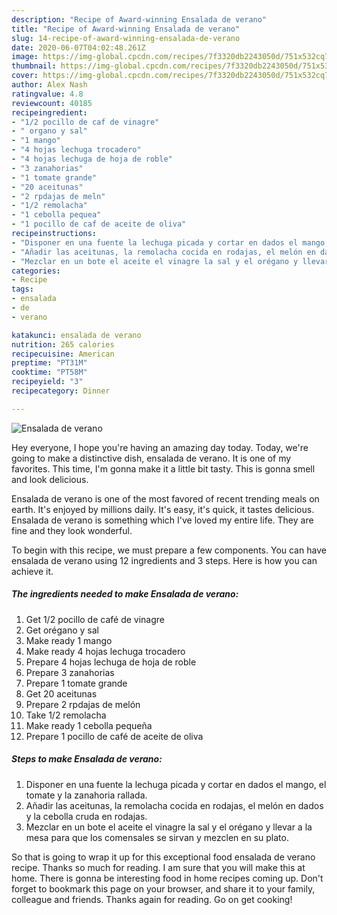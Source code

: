 ```yaml
---
description: "Recipe of Award-winning Ensalada de verano"
title: "Recipe of Award-winning Ensalada de verano"
slug: 14-recipe-of-award-winning-ensalada-de-verano
date: 2020-06-07T04:02:48.261Z
image: https://img-global.cpcdn.com/recipes/7f3320db2243050d/751x532cq70/ensalada-de-verano-foto-principal.jpg
thumbnail: https://img-global.cpcdn.com/recipes/7f3320db2243050d/751x532cq70/ensalada-de-verano-foto-principal.jpg
cover: https://img-global.cpcdn.com/recipes/7f3320db2243050d/751x532cq70/ensalada-de-verano-foto-principal.jpg
author: Alex Nash
ratingvalue: 4.8
reviewcount: 40185
recipeingredient:
- "1/2 pocillo de caf de vinagre"
- " organo y sal"
- "1 mango"
- "4 hojas lechuga trocadero"
- "4 hojas lechuga de hoja de roble"
- "3 zanahorias"
- "1 tomate grande"
- "20 aceitunas"
- "2 rpdajas de meln"
- "1/2 remolacha"
- "1 cebolla pequea"
- "1 pocillo de caf de aceite de oliva"
recipeinstructions:
- "Disponer en una fuente la lechuga picada y cortar en dados el mango, el tomate y la zanahoria rallada."
- "Añadir las aceitunas, la remolacha cocida en rodajas, el melón en dados y la cebolla cruda en rodajas."
- "Mezclar en un bote el aceite el vinagre la sal y el orégano y llevar a la mesa para que los comensales se sirvan y mezclen en su plato."
categories:
- Recipe
tags:
- ensalada
- de
- verano

katakunci: ensalada de verano 
nutrition: 265 calories
recipecuisine: American
preptime: "PT31M"
cooktime: "PT58M"
recipeyield: "3"
recipecategory: Dinner

---
```



![Ensalada de verano](https://img-global.cpcdn.com/recipes/7f3320db2243050d/751x532cq70/ensalada-de-verano-foto-principal.jpg)

Hey everyone, I hope you're having an amazing day today. Today, we're going to make a distinctive dish, ensalada de verano. It is one of my favorites. This time, I'm gonna make it a little bit tasty. This is gonna smell and look delicious.



Ensalada de verano is one of the most favored of recent trending meals on earth. It's enjoyed by millions daily. It's easy, it's quick, it tastes delicious. Ensalada de verano is something which I've loved my entire life. They are fine and they look wonderful.


To begin with this recipe, we must prepare a few components. You can have ensalada de verano using 12 ingredients and 3 steps. Here is how you can achieve it.

<!--inarticleads1-->

##### The ingredients needed to make Ensalada de verano:

1. Get 1/2 pocillo de café de vinagre
1. Get  orégano y sal
1. Make ready 1 mango
1. Make ready 4 hojas lechuga trocadero
1. Prepare 4 hojas lechuga de hoja de roble
1. Prepare 3 zanahorias
1. Prepare 1 tomate grande
1. Get 20 aceitunas
1. Prepare 2 rpdajas de melón
1. Take 1/2 remolacha
1. Make ready 1 cebolla pequeña
1. Prepare 1 pocillo de café de aceite de oliva




<!--inarticleads2-->

##### Steps to make Ensalada de verano:

1. Disponer en una fuente la lechuga picada y cortar en dados el mango, el tomate y la zanahoria rallada.
1. Añadir las aceitunas, la remolacha cocida en rodajas, el melón en dados y la cebolla cruda en rodajas.
1. Mezclar en un bote el aceite el vinagre la sal y el orégano y llevar a la mesa para que los comensales se sirvan y mezclen en su plato.




So that is going to wrap it up for this exceptional food ensalada de verano recipe. Thanks so much for reading. I am sure that you will make this at home. There is gonna be interesting food in home recipes coming up. Don't forget to bookmark this page on your browser, and share it to your family, colleague and friends. Thanks again for reading. Go on get cooking!
